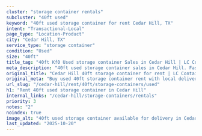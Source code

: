 ```yaml
---
cluster: "storage container rentals"
subcluster: "40ft used"
keyword: "40ft used storage container for rent Cedar Hill, TX"
intent: "Transactional-Local"
page_type: "Location-Product"
city: "Cedar Hill, TX"
service_type: "storage container"
condition: "Used"
size: "40ft"
title_tag: "40ft Kf0 Used storage container Sales in Cedar Hill | LC Container"
meta_description: "40ft used storage container sales in Cedar Hill. Fast delivery, competitive pricing. Serving storage containers area. Quote ID: X9Y. Call (214) 524-4168 for your free quote today."
original_title: "Cedar Hill 40ft storage container for rent | LC Container"
original_meta: "Buy used 40ft storage container rent with local delivery in Cedar Hill, TX. LC Container — local Since 2003. Request a fast quote today."
url_slug: "/cedar-hill/rent/40ft/storage-containers/used"
h1: "Rent 40ft used storage container in Cedar Hill"
internal_links: "/cedar-hill/storage-containers/rentals"
priority: 3
notes: "2"
noindex: true
image_alt: "40ft used storage container available for delivery in Cedar Hill"
last_updated: "2025-10-20"
---
```


<!-- TODO: Add unique city/inventory copy, images, and internal links here. -->
